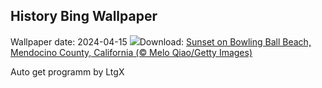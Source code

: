 ## History Bing Wallpaper
Wallpaper date: 2024-04-15
![](https://www.bing.com/th?id=OHR.BowlingBallCali_EN-US3241530931_UHD.jpg&w=1000)Download: [Sunset on Bowling Ball Beach, Mendocino County, California (© Melo Qiao/Getty Images)](https://www.bing.com/th?id=OHR.BowlingBallCali_EN-US3241530931_UHD.jpg)

Auto get programm by LtgX
